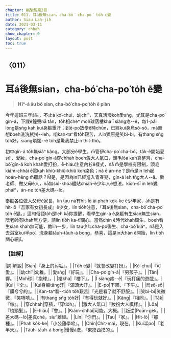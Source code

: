 ```yaml
---
chapter: 鹹酸甜第2冊
title: 011. 耳á後無sian，cha-bó͘ cha-po͘ to̍h ē變
author: Siau Lah-jih
date: 2021-03-11
category: chheh
show_chapter: 0
layout: post
toc: true
---
```


## 〈011〉
# 耳á後無sian，cha-bó͘ cha-po͘ to̍h ē變
> **Hīⁿ-á āu bô sian, cha-bó͘ cha-po͘ to̍h ē piàn**

今年這班三年á生，不止á kó͘-chui、幼chíⁿ，天真活潑koh愛sńg，尤其是cha-po͘ gín-á，下課ê鐘聲nā tân，to̍h相cheⁿ mo͘h球落樓kha ī siàng疼--ê，每1-pái lóng是sńg kah kui身軀重汗；到ē-po͘放學ê時chūn，已經kui身烏sô-sô，mā無想boeh洗洗拭拭--leh，咱kan-taⁿ看to̍h艱苦，人in猶原是笑bi-bi，有thang sńg to̍h好，siāng煩惱--ê to̍h是驚我禁止in thit-thô。

初中gín-á to̍h無siáⁿ kâng。大部分ê學生，m̄管伊cha-po͘ cha-bó͘，ta̍k-ê開始愛súi、愛妝，cha-po͘ gín-á穿chhah boeh激大人氣口，頭毛lōa kah真整齊，cha-bó͘ gín-á koh khah愛打扮，ē-hiáu注意內衫ê樣式，nā m̄是學校有限制，頭毛kiám-chhái ē電kah khiû-khiû-khiû koh染色；ná ē án-ne？是m̄是in leh起hoán-hêng m̄聽話？M̄是，是因為in已經進入青春期，gín-á leh tńg大人--ā。做老師、做父母ê人，nā無sió-khóa體貼chiah-ê少年人ê想法，kioh-sī in leh變pháiⁿ，án-ne to̍h差大碼--lò͘。

奉勸各位做人父母ê家長，lín tau nā有hit-lō ài phah ko̍k-ke ê少年家，a̍h是有hit-lō『吾家有女初長成』ê少女，lín tio̍h注意，「耳á後無sian，cha-bó͘ cha-po͘ to̍h ē變。」這句俗語to̍h是leh kā你提醒，看學生gín-á ê身軀有生sian無生sian，阮老師有khah無方便，請lín tio̍h ka-tī關心。當然chín ê時代khah衛生，boeh看生sian khah無可能，教lín一步，lín tau少年cha-po͘後生、cha-bó͘ kiáⁿ，nā是入去浴室kui半po͘，洗身軀ta̍uh-ta̍uh-á bong，恭喜，這是in大hàn ê開始，lín tio̍h關心細jī。

### 【註解】

|詞|解說|
|Sian|『身上的污垢』。|
|To̍h ē變|『就會改變打扮』。|
|Kó͘-chui|『可愛』。|
|幼chíⁿ|幼稚。|
|愛sńg|『好玩』。|
|Cha-po͘ gín-á|『男孩子』。|
|Tân|響。|
|Mo͘h球|『抱球』。|
|樓kha|『樓下』。|
|Ī siàng疼--ê|『玩打痛的遊戲』。|
|Kui|『全』。|
|Kui身軀tāng汗|『滿頭大汗』。|
|E-po͘|下晡，『下午』。|
|烏sô-sô|『髒兮兮的』。|
|Kan-taⁿ看--tio̍h to̍h艱苦|『光是看了就不舒服』。|
|笑bi-bi|笑微微，『笑嘻嘻』。|
|有thang sńg to̍h好|『有得玩就好』。|
|Kâng|『相同』。|
|Ta̍k|『每』。|
|穿chhah|穿插，『穿tio̍h』。|
|激大人氣口|『妝扮大人模樣』。|
|Lōa|『梳頭髮』。|
|Ē-hiáu|『會』。|
|Kiám-chhái|可能，大概。|
|叛逆|Poān-ge̍k。|
|差大碼--lò͘|差真chē，siuⁿ離經。|
|Lín|『你們』。|
|Tau|『家』。|
|Hit-lō|『那種』。|
|Phah ko̍k-ke|『小公雞學啼』。|
|Chín|Chit-mái，現在。|
|Kui半po͘|『老半天』。|
|Ta̍uh-ta̍uh-á bong|慢慢á洗，『東摸西摸的』。|